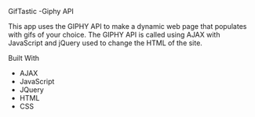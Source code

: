 GifTastic
    -Giphy API

This app uses the GIPHY API to make a dynamic web page that populates with gifs of your choice. The GIPHY API is called using AJAX with JavaScript and jQuery used to change the HTML of the site.



Built With

* AJAX
* JavaScript
* JQuery
* HTML
* CSS

